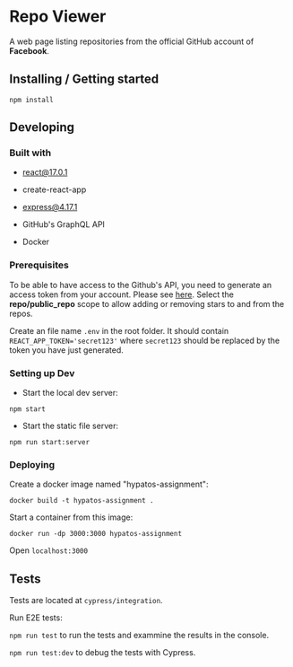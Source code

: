 # Repo Viewer

A web page listing repositories from the official GitHub account of <b>Facebook</b>.

## Installing / Getting started

`npm install`

## Developing

### Built with

- react@17.0.1

- create-react-app

- express@4.17.1

- GitHub's GraphQL API

- Docker

### Prerequisites

To be able to have access to the Github's API, you need to generate an access token from your account. Please see
[here](https://github.com/settings/tokens). Select the <b>repo/public_repo</b> scope to allow adding or removing stars
to and from the repos.

Create an file name `.env` in the root folder. It should contain `REACT_APP_TOKEN='secret123'` where `secret123`
should be replaced by the token you have just generated.

### Setting up Dev

- Start the local dev server:

`npm start`

- Start the static file server:

`npm run start:server`

### Deploying

Create a docker image named "hypatos-assignment":

`docker build -t hypatos-assignment .`

Start a container from this image:

`docker run -dp 3000:3000 hypatos-assignment`

Open `localhost:3000`

## Tests

Tests are located at `cypress/integration`.

Run E2E tests:

`npm run test` to run the tests and exammine the results in the console.

`npm run test:dev` to debug the tests with Cypress.
